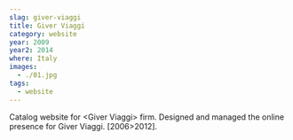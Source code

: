 ```yaml
---
slag: giver-viaggi
title: Giver Viaggi
category: website
year: 2009
year2: 2014
where: Italy
images:
  - ./01.jpg
tags:
  - website
---
```


Catalog website for &lt;Giver Viaggi&gt; firm.
Designed and managed the online presence for Giver Viaggi. [2006>2012].
